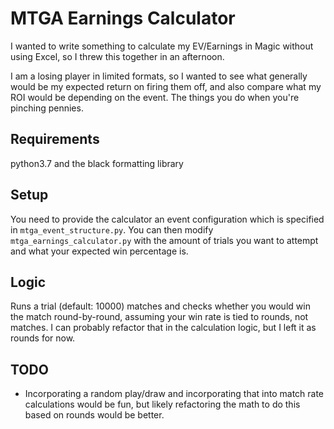 # MTGA Earnings Calculator
I wanted to write something to calculate my EV/Earnings in Magic without using Excel, so I threw this together in an afternoon.

I am a losing player in limited formats, so I wanted to see what generally would be my expected return on firing them off, and also compare what my ROI would be depending on the event. The things you do when you're pinching pennies.

## Requirements
python3.7 and the black formatting library

## Setup

You need to provide the calculator an event configuration which is specified in `mtga_event_structure.py`. You can then modify `mtga_earnings_calculator.py` with the amount of trials you want to attempt and what your expected win percentage is.

## Logic

Runs a trial (default: 10000) matches and checks whether you would win the match round-by-round, assuming your win rate is tied to rounds, not matches. I can probably refactor that in the calculation logic, but I left it as rounds for now.

## TODO

- Incorporating a random play/draw and incorporating that into match rate calculations would be fun, but likely refactoring the math to do this based on rounds would be better.

